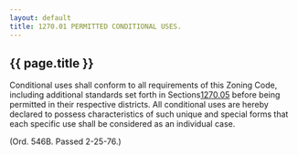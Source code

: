 ```yaml
---
layout: default 
title: 1270.01 PERMITTED CONDITIONAL USES.
---
```


{{ page.title }}
----------------

Conditional uses shall conform to all requirements of this Zoning Code,
including additional standards set forth in
Sections[1270.05](50d830fe.html) before being permitted in their
respective districts. All conditional uses are hereby declared to
possess characteristics of such unique and special forms that each
specific use shall be considered as an individual case.

(Ord. 546B. Passed 2-25-76.)
